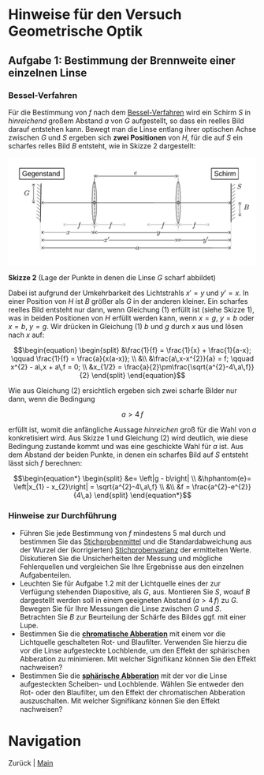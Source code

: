 # Hinweise für den Versuch Geometrische Optik

## Aufgabe 1: Bestimmung der Brennweite einer einzelnen Linse

### Bessel-Verfahren

Für die Bestimmung von $f$ nach dem [Bessel-Verfahren](https://de.wikipedia.org/wiki/Bessel-Verfahren) wird ein Schirm $S$ in *hinreichend* großem Abstand $a$ von $G$ aufgestellt, so dass ein reelles Bild darauf entstehen kann. Bewegt man die Linse entlang ihrer optischen Achse zwischen $G$ und $S$ ergeben sich **zwei Positionen** von $H$, für die auf $S$ ein scharfes relles Bild $B$ entsteht, wie in Skizze 2 dargestellt:

<img src="./figures/BesselVerfahren.png" width="900" style="zoom:100%;" />

**Skizze 2** (Lage der Punkte in denen die Linse $G$ scharf abbildet)

Dabei ist aufgrund der Umkehrbarkeit des Lichtstrahls $x'=y$ und $y'=x$. In einer Position von $H$ ist $B$ größer als $G$ in der anderen kleiner. Ein scharfes reelles Bild entsteht nur dann, wenn Gleichung (1) erfüllt ist (siehe Skizze 1), was in beiden Positionen von $H$ erfüllt werden kann, wenn $x=g$, $y=b$ oder $x=b$, $y=g$. Wir drücken in Gleichung (1) $b$ und $g$ durch $x$ aus und lösen nach $x$ auf:

```math
\begin{equation}
\begin{split}
&\frac{1}{f} = \frac{1}{x} + \frac{1}{a-x}; \qquad \frac{1}{f} = \frac{a}{x(a-x)}; \\
&\\
&\frac{a\,x-x^{2}}{a} = f; \qquad x^{2} - a\,x + a\,f = 0; \\
&x_{1/2} = \frac{a}{2}\pm\frac{\sqrt{a^{2}-4\,a\,f}}{2}
\end{split}
\end{equation}
```

Wie aus Gleichung (2) ersichtlich ergeben sich zwei scharfe Bilder nur dann, wenn die Bedingung

```math
\begin{equation*}
a>4\,f
\end{equation*}
```

erfüllt ist, womit die anfängliche Aussage *hinreichen* groß für die Wahl von $a$ konkretisiert wird. Aus Skizze 1 und Gleichung (2) wird deutlich, wie diese Bedingung zustande kommt und was eine geschickte Wahl für $a$ ist. Aus dem Abstand der beiden Punkte, in denen ein scharfes Bild auf $S$ entsteht lässt sich $f$ berechnen: 

```math
\begin{equation*}
\begin{split}
&e= \left|g - b\right| \\
&\hphantom{e}= \left|x_{1} - x_{2}\right| = \sqrt{a^{2}-4\,a\,f} \\
&\\
&f = \frac{a^{2}-e^{2}}{4\,a}
\end{split}
\end{equation*}
```

### Hinweise zur Durchführung

- Führen Sie jede Bestimmung von $f$ mindestens 5 mal durch und bestimmen Sie das [Stichprobenmittel](https://de.wikipedia.org/wiki/Stichprobenmittel) und die Standardabweichung aus der Wurzel der (korrigierten) [Stichprobenvarianz](https://de.wikipedia.org/wiki/Stichprobenvarianz_(Sch%C3%A4tzfunktion)) der ermittelten Werte. Diskutieren Sie die Unsicherheiten der Messung und mögliche Fehlerquellen und vergleichen Sie Ihre Ergebnisse aus den einzelnen Aufgabenteilen.
- Leuchten Sie für Aufgabe 1.2 mit der Lichtquelle eines der zur Verfügung stehenden Diapositive, als $G$, aus. Montieren Sie $S$, woauf $B$ dargestellt werden soll in einem geeigneten Abstand $(a>4\,f)$ zu $G$. Bewegen Sie für Ihre Messungen die Linse zwischen $G$ und $S$. Betrachten Sie $B$ zur Beurteilung der Schärfe des Bildes ggf. mit einer Lupe. 
- Bestimmen Sie die **[chromatische Abberation](https://de.wikipedia.org/wiki/Chromatische_Aberration)** mit einem vor die Lichtquelle geschalteten Rot- und Blaufilter. Verwenden Sie hierzu die vor die Linse aufgesteckte Lochblende, um den Effekt der sphärischen Abberation zu minimieren. Mit welcher Signifikanz können Sie den Effekt nachweisen?
- Bestimmen Sie die **[sphärische Abberation](https://de.wikipedia.org/wiki/Abbildungsfehler#Sph%C3%A4rische_Aberration)** mit der vor die Linse aufgesteckten Scheiben- und Lochblende. Wählen Sie entweder den Rot- oder den Blaufilter, um den Effekt der chromatischen Abberation auszuschalten. Mit welcher Signifikanz können Sie den Effekt nachweisen?

# Navigation

Zurück | [Main](https://git.scc.kit.edu/etp-lehre/p1-for-students/-/tree/main/Geometrische%20Optik)


